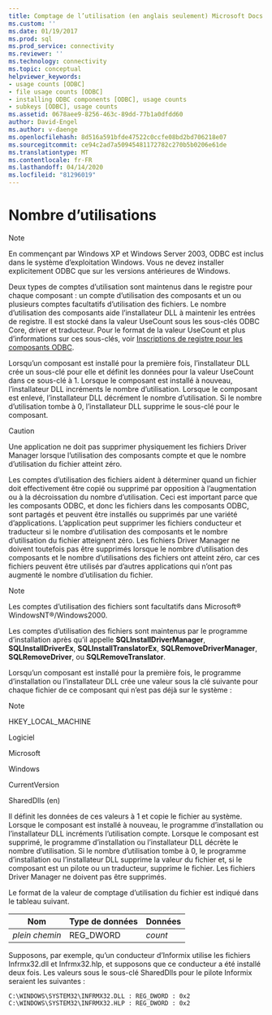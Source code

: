 ```yaml
---
title: Comptage de l’utilisation (en anglais seulement) Microsoft Docs
ms.custom: ''
ms.date: 01/19/2017
ms.prod: sql
ms.prod_service: connectivity
ms.reviewer: ''
ms.technology: connectivity
ms.topic: conceptual
helpviewer_keywords:
- usage counts [ODBC]
- file usage counts [ODBC]
- installing ODBC components [ODBC], usage counts
- subkeys [ODBC], usage counts
ms.assetid: 0678aee9-8256-463c-89dd-77b1a0dfdd60
author: David-Engel
ms.author: v-daenge
ms.openlocfilehash: 8d516a591bfde47522c0ccfe08bd2bd706218e07
ms.sourcegitcommit: ce94c2ad7a50945481172782c270b5b0206e61de
ms.translationtype: MT
ms.contentlocale: fr-FR
ms.lasthandoff: 04/14/2020
ms.locfileid: "81296019"
---
```

# <a name="usage-counting"></a>Nombre d’utilisations
> [!NOTE]  
>  En commençant par Windows XP et Windows Server 2003, ODBC est inclus dans le système d’exploitation Windows. Vous ne devez installer explicitement ODBC que sur les versions antérieures de Windows.  
  
 Deux types de comptes d’utilisation sont maintenus dans le registre pour chaque composant : un compte d’utilisation des composants et un ou plusieurs comptes facultatifs d’utilisation des fichiers. Le nombre d’utilisation des composants aide l’installateur DLL à maintenir les entrées de registre. Il est stocké dans la valeur UseCount sous les sous-clés ODBC Core, driver et traducteur. Pour le format de la valeur UseCount et plus d’informations sur ces sous-clés, voir [Inscriptions de registre pour les composants ODBC](../../../odbc/reference/install/registry-entries-for-odbc-components.md).  
  
 Lorsqu’un composant est installé pour la première fois, l’installateur DLL crée un sous-clé pour elle et définit les données pour la valeur UseCount dans ce sous-clé à 1. Lorsque le composant est installé à nouveau, l’installateur DLL incréments le nombre d’utilisation. Lorsque le composant est enlevé, l’installateur DLL décrément le nombre d’utilisation. Si le nombre d’utilisation tombe à 0, l’installateur DLL supprime le sous-clé pour le composant.  
  
> [!CAUTION]  
>  Une application ne doit pas supprimer physiquement les fichiers Driver Manager lorsque l’utilisation des composants compte et que le nombre d’utilisation du fichier atteint zéro.  
  
 Les comptes d’utilisation des fichiers aident à déterminer quand un fichier doit effectivement être copié ou supprimé par opposition à l’augmentation ou à la décroissation du nombre d’utilisation. Ceci est important parce que les composants ODBC, et donc les fichiers dans les composants ODBC, sont partagés et peuvent être installés ou supprimés par une variété d’applications. L’application peut supprimer les fichiers conducteur et traducteur si le nombre d’utilisation des composants et le nombre d’utilisation du fichier atteignent zéro. Les fichiers Driver Manager ne doivent toutefois pas être supprimés lorsque le nombre d’utilisation des composants et le nombre d’utilisations des fichiers ont atteint zéro, car ces fichiers peuvent être utilisés par d’autres applications qui n’ont pas augmenté le nombre d’utilisation du fichier.  
  
> [!NOTE]  
>  Les comptes d’utilisation des fichiers sont facultatifs dans Microsoft® WindowsNT®/Windows2000.  
  
 Les comptes d’utilisation des fichiers sont maintenus par le programme d’installation après qu’il appelle **SQLInstallDriverManager**, **SQLInstallDriverEx**, **SQLInstallTranslatorEx**, **SQLRemoveDriverManager**, **SQLRemoveDriver**, ou **SQLRemoveTranslator**.  
  
 Lorsqu’un composant est installé pour la première fois, le programme d’installation ou l’installateur DLL crée une valeur sous la clé suivante pour chaque fichier de ce composant qui n’est pas déjà sur le système :  
  
> [!NOTE]  
>  HKEY_LOCAL_MACHINE  
>   
>  Logiciel  
>   
>  Microsoft  
>   
>  Windows  
>   
>  CurrentVersion  
>   
>  SharedDlls (en)  
  
 Il définit les données de ces valeurs à 1 et copie le fichier au système. Lorsque le composant est installé à nouveau, le programme d’installation ou l’installateur DLL incréments l’utilisation compte. Lorsque le composant est supprimé, le programme d’installation ou l’installateur DLL décrète le nombre d’utilisation. Si le nombre d’utilisation tombe à 0, le programme d’installation ou l’installateur DLL supprime la valeur du fichier et, si le composant est un pilote ou un traducteur, supprime le fichier. Les fichiers Driver Manager ne doivent pas être supprimés.  
  
 Le format de la valeur de comptage d’utilisation du fichier est indiqué dans le tableau suivant.  
  
|Nom|Type de données|Données|  
|----------|---------------|----------|  
|*plein chemin*|REG_DWORD|*count*|  
  
 Supposons, par exemple, qu’un conducteur d’Informix utilise les fichiers Infrmx32.dll et Infrmx32.hlp, et supposons que ce conducteur a été installé deux fois. Les valeurs sous le sous-clé SharedDlls pour le pilote Informix seraient les suivantes :  
  
```  
C:\WINDOWS\SYSTEM32\INFRMX32.DLL : REG_DWORD : 0x2  
C:\WINDOWS\SYSTEM32\INFRMX32.HLP : REG_DWORD : 0x2  
```
